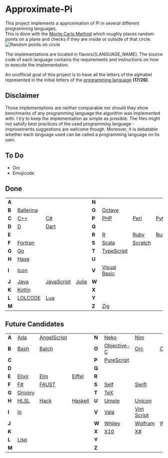 # Approximate-Pi

This project implements a approximation of Pi in several different programming languages.  
This is done with the [Monte Carlo Method](https://en.wikipedia.org/wiki/Monte_Carlo_method) which roughly places random points on a plane and checks if they are inside or outside of that circle.  
![Random points on circle](https://upload.wikimedia.org/wikipedia/commons/8/84/Pi_30K.gif)  

The implementations are located in flavors/[LANGUAGE_NAME]. The source code of each language contains the requirements and instructions on how to execute the implementation.


An unofficial goal of this project is to have all the letters of the alphabet represented in the initial letters of the [programming language](https://en.wikipedia.org/wiki/List_of_programming_languages#E) **(17/26)**.

## Disclaimer

Those implementations are neither comparable nor should they show benchmarks of any programming language the algorithm was implemented with. I try to keep the implementation as simple as possible. The files might not satisfy best practices of the used programming language - improvements suggestions are welcome though. Moreover, it is debatable whether each language used can be called a programming language on its own. 

## To Do
 - Orc
 - Emojicode

## Done

|  |  |  |  |  |  |  |  |
|---|---|---|---|---|---|---|---|
| **A** |  |  |  | **N** |  |  |  |
| **B** | [Ballerina](https://ballerina.io/) |  |  | **O** | [Octave](https://octave.org/) |  |  |
| **C** | [C++](https://cplusplus.com/doc/) | [C#](https://docs.microsoft.com/en-us/dotnet/csharp/) |  | **P** | [PHP](https://www.php.net/) | [Perl](https://www.perl.org/docs.html) | [Python](https://www.python.org/) |
| **D** | [D](https://dlang.org/documentation.html) | [Dart](https://dart.dev/guides) |  | **Q** |  |  |  |
| **E** |  |  |  | **R** | [R](https://www.r-project.org/) | [Ruby](https://www.ruby-lang.org/) | [Rust](https://www.rust-lang.org/) |
| **F** | [Fortran](https://wg5-fortran.org/) |  |  | **S** | [Scala](https://scala-lang.org/) | [Scratch](https://scratch.mit.edu/) |  |
| **G** | [Go](https://go.dev/doc/) |  |  | **T** | [TypeScript](https://www.typescriptlang.org/) |  |  |
| **H** | [Haxe](https://haxe.org/) |  |  | **U** |  |  |  |
| **I** | [Icon](https://www2.cs.arizona.edu/icon/) |  |  | **V** | [Visual Basic](https://docs.microsoft.com/de-de/dotnet/visual-basic/) |  |  |
| **J** | [Java](https://docs.oracle.com/en/java/) | [JavaScript](https://developer.mozilla.org/en-US/docs/Web/javascript) | [Julia](https://docs.julialang.org/en/v1/) | **W** |  |  |  |
| **K** | [Kotlin](https://kotlinlang.org/docs/home.html) |  |  | **X** |  |  |  |
| **L** | [LOLCODE](https://esolangs.org/wiki/LOLCODE) | [Lua](https://www.lua.org/docs.html) |  | **Y** |  |  |  |
| **M** |  |  |  | **Z** | [Zig](https://ziglang.org/) |  |  |

## Future Candidates

|  |  |  |  |  |  |  |  |
|---|---|---|---|---|---|---|---|
| **A** | [Ada](https://www.adaic.org/) | [AngelScript](http://angelcode.com/angelscript/) |  | **N** | [Neko](https://nekovm.org/) | [Nim](https://nim-lang.org/) |  |
| **B** | [Bash](https://git.savannah.gnu.org/cgit/bash.git) | [Batch](https://en.wikipedia.org/wiki/Batch_file) |  | **O** | [Objective-C](https://developer.apple.com/library/archive/documentation/Cocoa/Conceptual/ProgrammingWithObjectiveC/Introduction/Introduction.html) | [Orc](https://orc.csres.utexas.edu/) | [OCaml](https://ocaml.org/) |
| **C** |  |  |  | **P** | [PureScript](https://www.purescript.org/) |  |  |
| **D** |  |  |  | **Q** |  |  |  |
| **E** | [Elixir](https://elixir-lang.org/docs.html) | [Elm](https://guide.elm-lang.org/) | [Eiffel](https://www.eiffel.org/) | **R** |  |  |  |
| **F** | [F#](https://fsharp.org/docs/) | [FAUST](https://faustide.grame.fr/) |  | **S** | [Self](https://selflanguage.org/) | [Swift](https://www.swift.org/) |  |
| **G** | [Groovy](https://groovy-lang.org/single-page-documentation.html) |  |  | **T** | [TeX](https://tug.org/) |  |  |
| **H** | [HLSL](https://en.wikipedia.org/wiki/High-Level_Shader_Language) | [Hack](https://hacklang.org/) | [Haskell](https://www.haskell.org/) | **U** | [Umple](https://cruise.umple.org/umple/) | [Unicon](https://unicon.sourceforge.io/) |  |
| **I** | [Io](https://iolanguage.org/) |  |  | **V** | [Vala](https://vala.dev/) | [Vim Script](https://en.wikipedia.org/wiki/Vim_(text_editor)#Vim_script) |  |
| **J** |  |  |  | **W** | [Whiley](https://whiley.org/) | [Wolfram](https://www.wolfram.com/language/) | [Wyvern](https://wyvernlang.github.io/) |
| **K** |  |  |  | **X** | [X10](http://x10-lang.org/documentation/getting-started.html) | [X#](https://www.xsharp.eu/) |  |
| **L** | [Lisp](<https://en.wikipedia.org/wiki/Lisp_(programming_language)>) |  |  | **Y** |  |  |  |
| **M** |  |  |  | **Z** |  |  |  |